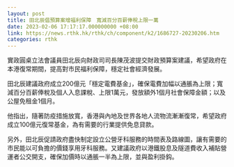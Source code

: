 ```yaml
---
layout: post
title: 田北辰倡預算案增福利保障　寬減百分百薪俸稅上限一萬
date: 2023-02-06 17:17:17.000000000 +08:00
link: https://news.rthk.hk/rthk/ch/component/k2/1686727-20230206.htm
categories: rthk
---
```


實政圓桌立法會議員田北辰向財政司司長陳茂波提交財政預算案建議，希望政府在本港復常期間，提高對市民福利保障，穩定社會經濟發展。

田北辰建議政府成立200億元「穩定電費基金」，確保電費加幅以通脹為上限；寬減百分百薪俸稅及個人入息課稅、上限1萬元，發放額外1個月社會保障金額；以及公屋免租金1個月。

他指出，隨著防疫措施放寬，香港與內地及世界各地人流物流漸漸復常，希望政府成立100億元復常基金，為有需要的行業提供免息貸款。

另外，田北辰促請政府盡快制定設立公營牙科服務的時間表及路線圖，讓有需要的市民能以可負擔的價錢享用牙科服務。又建議政府以港鐵股息及隧道費收入補貼營運者公交開支，確保加價時以通脹一半為上限，並與盈利掛鈎。
